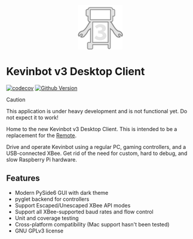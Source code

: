 <p align="center">
  <img src="assets/icons/icon.svg" alt="Kevinbot v3 logo" width=120/>
</p>

# Kevinbot v3 Desktop Client

[![codecov](https://codecov.io/gh/meowmeowahr/KevinbotV3-DesktopClient/graph/badge.svg?token=7Y1GZD15MH)](https://codecov.io/gh/meowmeowahr/KevinbotV3-DesktopClient)
[![Github Version](https://img.shields.io/github/v/release/meowmeowahr/KevinbotV3-DesktopClient?display_name=tag&include_prereleases)](https://github.com/meowmeowahr/KevinbotV3-DesktopClient/releases)

> [!CAUTION]
> This application is under heavy development and is not functional yet. Do not expect it to work!

Home to the new Kevinbot v3 Desktop Client. This is intended to be a replacement for the [Remote](https://github.com/meowmeowahr/KevinbotV3-Remote).

Drive and operate Kevinbot using a regular PC, gaming controllers, and a USB-connected XBee. Get rid of the need for custom, hard to debug, and slow Raspberry Pi hardware.

## Features

* Modern PySide6 GUI with dark theme
* pyglet backend for controllers
* Support Escaped/Unescaped XBee API modes
* Support all XBee-supported baud rates and flow control
* Unit and coverage testing
* Cross-platform compatibility (Mac support hasn't been tested)
* GNU GPLv3 license